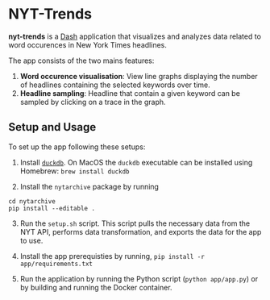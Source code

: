# NYT-Trends

**nyt-trends** is a [Dash](https://dash.plotly.com) application that visualizes and analyzes data related to word occurences in New York Times headlines. 

The app consists of the two mains features:
1. **Word occurence visualisation**: View line graphs displaying the number of headlines containing the selected keywords over time.
2. **Headline sampling**: Headline that contain a given keyword can be sampled by clicking on a trace in the graph.

## Setup and Usage

To set up the app following these setups:

1. Install [`duckdb`](https://duckdb.org/#quickinstall). On MacOS the `duckdb` executable can be installed using Homebrew:
`brew install duckdb`

2. Install the `nytarchive` package by running 

```
cd nytarchive
pip install --editable .
```

3. Run the `setup.sh` script. This script  pulls the necessary data from the NYT API, performs data transformation, and exports the data for the app to use.

4. Install the app prerequisties by running, 
`pip install -r app/requirements.txt` 

5. Run the application  by running the Python script (`python app/app.py`) or by building and running the Docker container.

